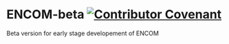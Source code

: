 # ENCOM-beta    [![Contributor Covenant](https://img.shields.io/badge/Contributor%20Covenant-2.0-4baaaa.svg)](.github/code_of_conduct.md) 
Beta version for early stage developement of ENCOM
